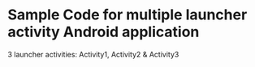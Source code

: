 # Sample Code for multiple launcher activity Android application


3 launcher activities: Activity1, Activity2 & Activity3
